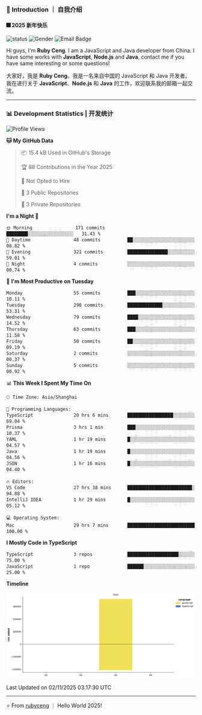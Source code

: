 ### 👋 Introduction ｜ 自我介绍

#### 🎆 2025 新年快乐

![status](https://img.shields.io/badge/status-up-brightgreen)  ![Gender](https://img.shields.io/badge/gender-%F0%9F%A4%B5-lightgrey)  ![Email Badge](https://img.shields.io/badge/Email-rubyceng0326@gmail.com-blue?style=flat-square&logo=gmail&logoColor=white)

Hi guys, I'm **Ruby Ceng**. I am a JavaScript and Java developer from China.
I have some works with **JavaScript**, **Node.js** and **Java**, contact me if you have same interesting or some questions!

大家好，我是 **Ruby Ceng**。我是一名来自中国的 JavaScript 和 Java 开发者。
我在进行关于 **JavaScript**、**Node.js** 和 **Java** 的工作，欢迎联系我的邮箱一起交流。

---

### 📊 Development Statistics | 开发统计

<!--START_SECTION:waka-->
![Profile Views](http://img.shields.io/badge/Profile%20Views-0-blue)

**🐱 My GitHub Data** 

> 📦 15.4 kB Used in GitHub's Storage 
 > 
> 🏆 88 Contributions in the Year 2025
 > 
> 🚫 Not Opted to Hire
 > 
> 📜 3 Public Repositories 
 > 
> 🔑 3 Private Repositories 
 > 
**I'm a Night 🦉** 

```text
🌞 Morning                171 commits         ████████░░░░░░░░░░░░░░░░░   31.43 % 
🌆 Daytime                48 commits          ██░░░░░░░░░░░░░░░░░░░░░░░   08.82 % 
🌃 Evening                321 commits         ███████████████░░░░░░░░░░   59.01 % 
🌙 Night                  4 commits           ░░░░░░░░░░░░░░░░░░░░░░░░░   00.74 % 
```
📅 **I'm Most Productive on Tuesday** 

```text
Monday                   55 commits          ███░░░░░░░░░░░░░░░░░░░░░░   10.11 % 
Tuesday                  290 commits         █████████████░░░░░░░░░░░░   53.31 % 
Wednesday                79 commits          ████░░░░░░░░░░░░░░░░░░░░░   14.52 % 
Thursday                 63 commits          ███░░░░░░░░░░░░░░░░░░░░░░   11.58 % 
Friday                   50 commits          ██░░░░░░░░░░░░░░░░░░░░░░░   09.19 % 
Saturday                 2 commits           ░░░░░░░░░░░░░░░░░░░░░░░░░   00.37 % 
Sunday                   5 commits           ░░░░░░░░░░░░░░░░░░░░░░░░░   00.92 % 
```


📊 **This Week I Spent My Time On** 

```text
🕑︎ Time Zone: Asia/Shanghai

💬 Programming Languages: 
TypeScript               20 hrs 6 mins       █████████████████░░░░░░░░   69.04 % 
Prisma                   3 hrs 1 min         ███░░░░░░░░░░░░░░░░░░░░░░   10.37 % 
YAML                     1 hr 19 mins        █░░░░░░░░░░░░░░░░░░░░░░░░   04.57 % 
Java                     1 hr 19 mins        █░░░░░░░░░░░░░░░░░░░░░░░░   04.56 % 
JSON                     1 hr 16 mins        █░░░░░░░░░░░░░░░░░░░░░░░░   04.40 % 

🔥 Editors: 
VS Code                  27 hrs 38 mins      ████████████████████████░   94.88 % 
IntelliJ IDEA            1 hr 29 mins        █░░░░░░░░░░░░░░░░░░░░░░░░   05.12 % 

💻 Operating System: 
Mac                      29 hrs 7 mins       █████████████████████████   100.00 % 
```

**I Mostly Code in TypeScript** 

```text
TypeScript               3 repos             ███████████████████░░░░░░   75.00 % 
JavaScript               1 repo              ██████░░░░░░░░░░░░░░░░░░░   25.00 % 
```



**Timeline**

![Lines of Code chart](https://raw.githubusercontent.com/rubyceng/rubyceng/main/assets/bar_graph.png)


 Last Updated on 02/11/2025 03:17:30 UTC
<!--END_SECTION:waka-->

---

⭐️ From [rubyceng](https://github.com/rubyceng) ｜ Hello World 2025!

